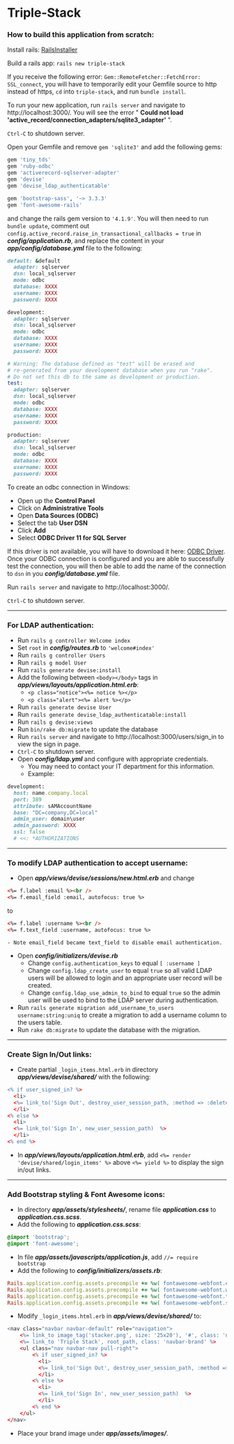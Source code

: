 # **Triple-Stack**

### How to build this application from scratch:

Install rails: [RailsInstaller]

Build a rails app: `rails new triple-stack`

If you receive the following error: `Gem::RemoteFetcher::FetchError: SSL_connect`, you will have to temporarily edit your Gemfile source to http instead of https, `cd` into `triple-stack`, and run `bundle install`.

To run your new application, run `rails server` and navigate to http://localhost:3000/.
You will see the error " **Could not load 'active_record/connection_adapters/sqlite3_adapter'** ".

`Ctrl-C` to shutdown server.

Open your Gemfile and remove `gem 'sqlite3'` and add the following gems:
```ruby
gem 'tiny_tds'
gem 'ruby-odbc'
gem 'activerecord-sqlserver-adapter'
gem 'devise'
gem 'devise_ldap_authenticatable'

gem 'bootstrap-sass', '~> 3.3.3'
gem 'font-awesome-rails'
```

and change the rails gem version to `'4.1.9'`. You will then need to run `bundle update`, comment out `config.active_record.raise_in_transactional_callbacks = true` in ***config/application.rb***, and replace the content in your ***app/config/database.yml*** file to the following:
```ruby
default: &default
  adapter: sqlserver
  dsn: local_sqlserver
  mode: odbc
  database: XXXX
  username: XXXX
  password: XXXX

development:
  adapter: sqlserver
  dsn: local_sqlserver
  mode: odbc
  database: XXXX
  username: XXXX
  password: XXXX

# Warning: The database defined as "test" will be erased and
# re-generated from your development database when you run "rake".
# Do not set this db to the same as development or production.
test:
  adapter: sqlserver
  dsn: local_sqlserver
  mode: odbc
  database: XXXX
  username: XXXX
  password: XXXX

production:
  adapter: sqlserver
  dsn: local_sqlserver
  mode: odbc
  database: XXXX
  username: XXXX
  password: XXXX
```

To create an odbc connection in Windows: 
- Open up the **Control Panel** 
- Click on **Administrative Tools** 
- Open **Data Sources (ODBC)**
- Select the tab **User DSN** 
- Click **Add**
- Select **ODBC Driver 11 for SQL Server**

If this driver is not available, you will have to download it here: [ODBC Driver].
Once your ODBC connection is configured and you are able to successfully test the connection, you will then be able to add the name of the connection to `dsn` in you ***config/database.yml*** file.

Run `rails server` and navigate to http://localhost:3000/. 

`Ctrl-C` to shutdown server.

***

### For LDAP authentication:
- Run `rails g controller Welcome index`
- Set `root` in ***config/routes.rb*** to `'welcome#index'`
- Run `rails g controller Users`
- Run `rails g model User`
- Run `rails generate devise:install`
- Add the following between `<body></body>` tags in ***app/views/layouts/application.html.erb***:
    - `<p class="notice"><%= notice %></p>`
    - `<p class="alert"><%= alert %></p>`
- Run `rails generate devise User`
- Run `rails generate devise_ldap_authenticatable:install`
- Run `rails g devise:views`
- Run `bin/rake db:migrate` to update the database
- Run `rails server` and navigate to http://localhost:3000/users/sign_in to view the sign in page.
- `Ctrl-C` to shutdown server.
- Open ***config/ldap.yml*** and configure with appropriate credentials.
    - You may need to contact your IT department for this information.
    - Example:
```ruby
development:
  host: name.company.local
  port: 389
  attribute: sAMAccountName
  base: "DC=company,DC=local"
  admin_user: domain\user
  admin_password: XXXX
  ssl: false
  # <<: *AUTHORIZATIONS
```

***

### To modify LDAP authentication to accept username:
- Open ***app/views/devise/sessions/new.html.erb*** and change
```html
<%= f.label :email %><br />
<%= f.email_field :email, autofocus: true %>
```
to
```html
<%= f.label :username %><br />
<%= f.text_field :username, autofocus: true %>
```
    - Note email_field became text_field to disable email authentication.
- Open ***config/initializers/devise.rb***
    - Change `config.authentication_keys` to equal `[ :username ]`
    - Change `config.ldap_create_user` to equal `true` so all valid LDAP users will be allowed to login and an appropriate user record will be created.
    - Change `config.ldap_use_admin_to_bind` to equal `true` so the admin user will be used to bind to the LDAP server during authentication.
- Run `rails generate migration add_username_to_users username:string:uniq` to create a migration to add a username column to the users table.
- Run `rake db:migrate` to update the database with the migration.

***

### Create Sign In/Out links:
- Create partial `_login_items.html.erb` in directory ***app/views/devise/shared/*** with the following:
```r
<% if user_signed_in? %>
  <li>
  <%= link_to('Sign Out', destroy_user_session_path, :method => :delete) %>        
  </li>
<% else %>
  <li>
  <%= link_to('Sign In', new_user_session_path)  %>  
  </li>
<% end %>
```
- In ***app/views/layouts/application.html.erb***, add `<%= render 'devise/shared/login_items' %>` above `<%= yield %>` to display the sign in/out links.

***

### Add Bootstrap styling & Font Awesome icons:
- In directory ***app/assets/stylesheets/***, rename file ***application.css*** to ***application.css.scss***.
- Add the following to ***application.css.scss***:
```css
@import 'bootstrap';
@import 'font-awesome';
```
- In file ***app/assets/javascripts/application.js***, add `//= require bootstrap`
- Add the following to ***config/initializers/assets.rb***:
```ruby
Rails.application.config.assets.precompile += %w( fontawesome-webfont.eot )
Rails.application.config.assets.precompile += %w( fontawesome-webfont.woff )
Rails.application.config.assets.precompile += %w( fontawesome-webfont.ttf )
Rails.application.config.assets.precompile += %w( fontawesome-webfont.svg )
```
- Modify `_login_items.html.erb` in ***app/views/devise/shared/*** to:
```r
<nav class="navbar navbar-default" role="navigation">
	<%= link_to image_tag('stacker.png', size: '25x20'), '#', class: 'navbar-brand' %>
    <%= link_to 'Triple Stack', root_path, class: 'navbar-brand' %>
	<ul class="nav navbar-nav pull-right">
		<% if user_signed_in? %>
		  <li>
		  <%= link_to('Sign Out', destroy_user_session_path, :method => :delete) %>        
		  </li>
		<% else %>
		  <li>
		  <%= link_to('Sign In', new_user_session_path)  %>  
		  </li>
		<% end %>
  	</ul>
</nav>
```
- Place your brand image under ***app/assets/images/***.

[RailsInstaller]:http://railsinstaller.org/en
[ODBC Driver]:http://www.microsoft.com/en-us/download/details.aspx?id=36434
